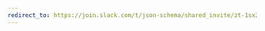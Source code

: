 ```yaml
---
redirect_to: https://join.slack.com/t/json-schema/shared_invite/zt-1sx210voz-EwW70SFqIkoDsvv084X6ag
---
```

